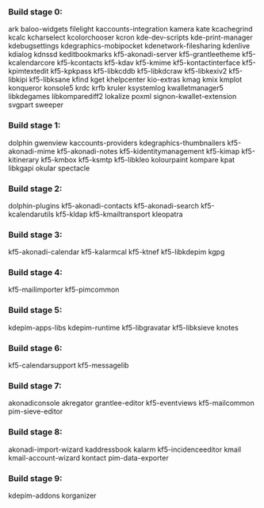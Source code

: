 ### Build stage 0:

ark
baloo-widgets
filelight
kaccounts-integration
kamera
kate
kcachegrind
kcalc
kcharselect
kcolorchooser
kcron
kde-dev-scripts
kde-print-manager
kdebugsettings
kdegraphics-mobipocket
kdenetwork-filesharing
kdenlive
kdialog
kdnssd
keditbookmarks
kf5-akonadi-server
kf5-grantleetheme
kf5-kcalendarcore
kf5-kcontacts
kf5-kdav
kf5-kmime
kf5-kontactinterface
kf5-kpimtextedit
kf5-kpkpass
kf5-libkcddb
kf5-libkdcraw
kf5-libkexiv2
kf5-libkipi
kf5-libksane
kfind
kget
khelpcenter
kio-extras
kmag
kmix
kmplot
konqueror
konsole5
krdc
krfb
kruler
ksystemlog
kwalletmanager5
libkdegames
libkomparediff2
lokalize
poxml
signon-kwallet-extension
svgpart
sweeper

### Build stage 1:

dolphin
gwenview
kaccounts-providers
kdegraphics-thumbnailers
kf5-akonadi-mime
kf5-akonadi-notes
kf5-kidentitymanagement
kf5-kimap
kf5-kitinerary
kf5-kmbox
kf5-ksmtp
kf5-libkleo
kolourpaint
kompare
kpat
libkgapi
okular
spectacle

### Build stage 2:

dolphin-plugins
kf5-akonadi-contacts
kf5-akonadi-search
kf5-kcalendarutils
kf5-kldap
kf5-kmailtransport
kleopatra

### Build stage 3:

kf5-akonadi-calendar
kf5-kalarmcal
kf5-ktnef
kf5-libkdepim
kgpg

### Build stage 4:

kf5-mailimporter
kf5-pimcommon

### Build stage 5:

kdepim-apps-libs
kdepim-runtime
kf5-libgravatar
kf5-libksieve
knotes

### Build stage 6:

kf5-calendarsupport
kf5-messagelib

### Build stage 7:

akonadiconsole
akregator
grantlee-editor
kf5-eventviews
kf5-mailcommon
pim-sieve-editor

### Build stage 8:

akonadi-import-wizard
kaddressbook
kalarm
kf5-incidenceeditor
kmail
kmail-account-wizard
kontact
pim-data-exporter

### Build stage 9:

kdepim-addons
korganizer
